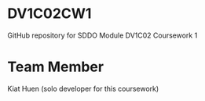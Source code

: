 # DV1C02CW1
GitHub repository for SDDO Module DV1C02 Coursework 1

# Team Member
Kiat Huen (solo developer for this coursework)

